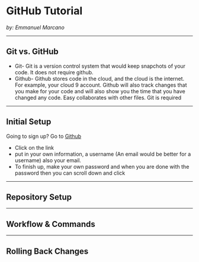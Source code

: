 # GitHub Tutorial

_by: Emmanuel Marcano_

---
## Git vs. GitHub
* Git- Git is a version control system that would keep snapchots of your code. It does not require github. 
* Github- Github stores code in the cloud, and the cloud is the internet. For example, your cloud 9 account. Github will also track changes that you make for your code and will also show you the time that you have changed any code. Easy collaborates with other files. Git is required  


---
## Initial Setup
Going to sign up? Go to [Github](www.github.com) 
* Click on the link 
* put in your own information, a username (An email would be better for a username) also your email. 
* To finish up, make your own password and when you are done with the password then you can scroll down and click 


---
## Repository Setup



---
## Workflow & Commands



---
## Rolling Back Changes